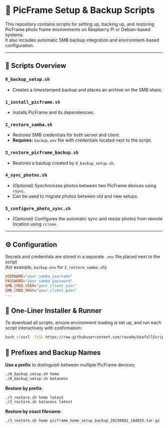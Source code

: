 # 📂 PicFrame Setup & Backup Scripts

This repository contains scripts for setting up, backing up, and restoring PicFrame photo frame environments on Raspberry Pi or Debian-based systems.  
It also includes automatic SMB backup integration and environment-based configuration.

---

## 📜 Scripts Overview

### `0_backup_setup.sh`
- Creates a timestamped backup and places an archive on the SMB share.

### `1_install_picframe.sh`
- Installs PicFrame and its dependencies.

### `2_restore_samba.sh`
- Restores SMB credentials for both server and client.
- **Requires:** `backup.env` file with credentials located next to the script.

### `3_restore_picframe_backup.sh`
- Restores a backup created by `0_backup_setup.sh`.

### `4_sync_photos.sh`
- *(Optional)* Synchronizes photos between two PicFrame devices using `rsync`.
- Can be used to migrate photos between old and new setups.

### `5_configure_photo_sync.sh`
- *(Optional)* Configures the automatic sync and resize photos from remote location using `rclone`.

---

## ⚙️ Configuration

Secrets and credentials are stored in a separate `.env` file placed next to the script  
(for example, `backup.env` for `2_restore_samba.sh`):

```ini
USERNAME="your_samba_username"
PASSWORD="your_samba_password"
SMB_CRED_USER="your_client_user"
SMB_CRED_PASS="your_client_pass"
...
```


## 🏃 One-Liner Installer & Runner

To download all scripts, ensure environment loading is set up, and run each script interactively with confirmation:

```bash
bash <(curl -fsSL https://raw.githubusercontent.com/ravado/UsefullScripts/main/PhotoFrame/migration/install_all.sh)
```

## 📌 Prefixes and Backup Names

**Use a prefix** to distinguish between multiple PicFrame devices:
```bash
./0_backup_setup.sh home
./0_backup_setup.sh batanovs
```

**Restore by prefix**:
```bash
./3_restore.sh home latest
./3_restore.sh batanovs latest
```

**Restore by exact filename**:
```bash
./3_restore.sh home picframe_home_setup_backup_20250802_104025.tar.gz
```